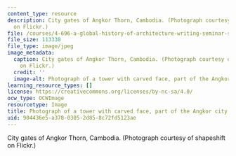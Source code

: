 ```yaml
---
content_type: resource
description: City gates of Angkor Thorn, Cambodia. (Photograph courtesy of shapeshift
  on Flickr.)
file: /courses/4-696-a-global-history-of-architecture-writing-seminar-spring-2008/904436e5a37803052d858c72fd5123ae_4-696s08.jpg
file_size: 113330
file_type: image/jpeg
image_metadata:
  caption: City gates of Angkor Thorn, Cambodia. (Photograph courtesy of [shapeshift](http://www.flickr.com/photos/shapeshift/76520922/)
    on Flickr.)
  credit: ''
  image-alt: Photograph of a tower with carved face, part of the Angkor city gates.
learning_resource_types: []
license: https://creativecommons.org/licenses/by-nc-sa/4.0/
ocw_type: OCWImage
resourcetype: Image
title: Photograph of a tower with carved face, part of the Angkor city gates
uid: 904436e5-a378-0305-2d85-8c72fd5123ae
---
```

City gates of Angkor Thorn, Cambodia. (Photograph courtesy of shapeshift on Flickr.)